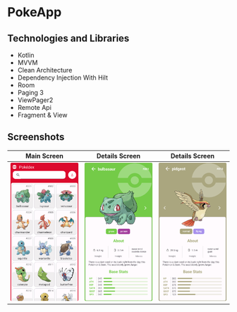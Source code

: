 # PokeApp

## Technologies and Libraries
- Kotlin
- MVVM
- Clean Architecture
- Dependency Injection With Hilt
- Room
- Paging 3
- ViewPager2
- Remote Api
- Fragment & View


## Screenshots

| Main Screen | Details Screen | Details Screen |
| ----------- | ---------------- | ---------------- |
| ![Main Screen](https://github.com/Ramazan713/Assets/blob/1190859a38fb01c857a04c9b3c61d21d87a739f0/images/app/pokeApp/list_page.png) | ![Favourite Screen](https://github.com/Ramazan713/Assets/blob/1190859a38fb01c857a04c9b3c61d21d87a739f0/images/app/pokeApp/detail_page_1.png) | ![Favourite Screen](https://github.com/Ramazan713/Assets/blob/1190859a38fb01c857a04c9b3c61d21d87a739f0/images/app/pokeApp/detail_page_2.png)
